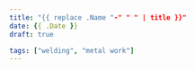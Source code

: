 ```yaml
---
title: "{{ replace .Name "-" " " | title }}"
date: {{ .Date }}
draft: true

tags: ["welding", "metal work"]
---
```


